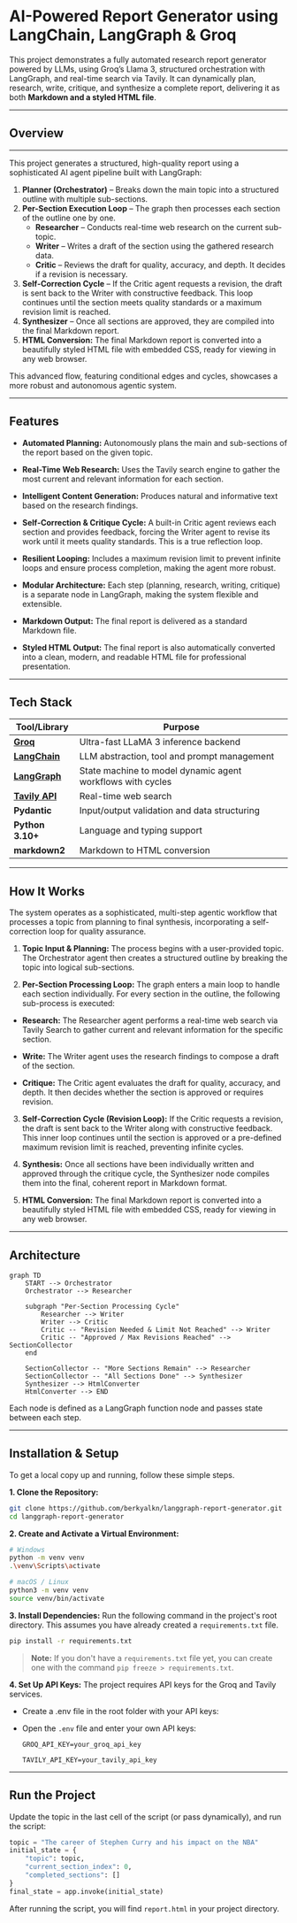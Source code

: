 

# AI-Powered Report Generator using LangChain, LangGraph & Groq

This project demonstrates a fully automated research report generator powered by LLMs, using Groq’s Llama 3, structured orchestration with LangGraph, and real-time search via Tavily. It can dynamically plan, research, write, critique, and synthesize a complete report, delivering it as both **Markdown and a styled HTML file**.

---

## Overview

---

This project generates a structured, high-quality report using a sophisticated AI agent pipeline built with LangGraph:

1.  **Planner (Orchestrator)** – Breaks down the main topic into a structured outline with multiple sub-sections.
2.  **Per-Section Execution Loop** – The graph then processes each section of the outline one by one.
    -   **Researcher** – Conducts real-time web research on the current sub-topic.
    -   **Writer** – Writes a draft of the section using the gathered research data.
    -   **Critic** – Reviews the draft for quality, accuracy, and depth. It decides if a revision is necessary.
3.  **Self-Correction Cycle** – If the Critic agent requests a revision, the draft is sent back to the Writer with constructive feedback. This loop continues until the section meets quality standards or a maximum revision limit is reached.
4.  **Synthesizer** – Once all sections are approved, they are compiled into the final Markdown report.
5. **HTML Conversion:** The final Markdown report is converted into a beautifully styled HTML file with embedded CSS, ready for viewing in any web browser.


This advanced flow, featuring conditional edges and cycles, showcases a more robust and autonomous agentic system.

--- 

##  Features

-   **Automated Planning:** Autonomously plans the main and sub-sections of the report based on the given topic.

-   **Real-Time Web Research:** Uses the Tavily search engine to gather the most current and relevant information for each section.

-   **Intelligent Content Generation:** Produces natural and informative text based on the research findings.

-   **Self-Correction & Critique Cycle:** A built-in Critic agent reviews each section and provides feedback, forcing the Writer agent to revise its work until it meets quality standards. This is a true reflection loop.

-   **Resilient Looping:** Includes a maximum revision limit to prevent infinite loops and ensure process completion, making the agent more robust.

-   **Modular Architecture:** Each step (planning, research, writing, critique) is a separate node in LangGraph, making the system flexible and extensible.

-   **Markdown Output:** The final report is delivered as a standard Markdown file.

-  **Styled HTML Output:** The final report is also automatically converted into a clean, modern, and readable HTML file for professional presentation.

---

## Tech Stack

| Tool/Library     | Purpose |
|------------------|---------|
| **[Groq](https://groq.com/)**           | Ultra-fast LLaMA 3 inference backend |
| **[LangChain](https://www.langchain.com/)**     | LLM abstraction, tool and prompt management |
| **[LangGraph](https://github.com/langchain-ai/langgraph)**     | State machine to model dynamic agent workflows with cycles |
| **[Tavily API](https://docs.tavily.com/)**      | Real-time web search |
| **Pydantic**      | Input/output validation and data structuring|
| **Python 3.10+** | Language and typing support |
| **markdown2** | Markdown to HTML conversion|

--- 


## How It Works

The system operates as a sophisticated, multi-step agentic workflow that processes a topic from planning to final synthesis, incorporating a self-correction loop for quality assurance.

1.  **Topic Input & Planning:** The process begins with a user-provided topic. The Orchestrator agent then creates a structured outline by breaking the topic into logical sub-sections.

2. **Per-Section Processing Loop:** The graph enters a main loop to handle each section individually. For every section in the outline, the following sub-process is executed:

+ **Research:** The Researcher agent performs a real-time web search via Tavily Search to gather current and relevant information for the specific section.

+ **Write:** The Writer agent uses the research findings to compose a draft of the section.

+ **Critique:** The Critic agent evaluates the draft for quality, accuracy, and depth. It then decides whether the section is approved or requires revision.

3. **Self-Correction Cycle (Revision Loop):** If the Critic requests a revision, the draft is sent back to the Writer along with constructive feedback. This inner loop continues until the section is approved or a pre-defined maximum revision limit is reached, preventing infinite cycles.

4. **Synthesis:** Once all sections have been individually written and approved through the critique cycle, the Synthesizer node compiles them into the final, coherent report in Markdown format.

5. **HTML Conversion:** The final Markdown report is converted into a beautifully styled HTML file with embedded CSS, ready for viewing in any web browser.
---

## Architecture

```mermaid
graph TD
    START --> Orchestrator
    Orchestrator --> Researcher

    subgraph "Per-Section Processing Cycle"
        Researcher --> Writer
        Writer --> Critic
        Critic -- "Revision Needed & Limit Not Reached" --> Writer
        Critic -- "Approved / Max Revisions Reached" --> SectionCollector
    end

    SectionCollector -- "More Sections Remain" --> Researcher
    SectionCollector -- "All Sections Done" --> Synthesizer
    Synthesizer --> HtmlConverter
    HtmlConverter --> END
```

Each node is defined as a LangGraph function node and passes state between each step.



---

## Installation & Setup

To get a local copy up and running, follow these simple steps.

**1. Clone the Repository:**

```bash
git clone https://github.com/berkyalkn/langgraph-report-generator.git
cd langgraph-report-generator
```

**2. Create and Activate a Virtual Environment:**

```bash
# Windows
python -m venv venv
.\venv\Scripts\activate

# macOS / Linux
python3 -m venv venv
source venv/bin/activate
```

**3. Install Dependencies:**
Run the following command in the project's root directory. This assumes you have already created a `requirements.txt` file.
```bash
pip install -r requirements.txt
```
> **Note:** If you don't have a `requirements.txt` file yet, you can create one with the command `pip freeze > requirements.txt`.

**4. Set Up API Keys:**
The project requires API keys for the Groq and Tavily services.

-  Create a .env file in the root folder with your API keys:
    
-   Open the `.env` file and enter your own API keys:
    ```
    GROQ_API_KEY=your_groq_api_key

    TAVILY_API_KEY=your_tavily_api_key
    ```
---

## Run the Project

Update the topic in the last cell of the script (or pass dynamically), and run the script:

```python
topic = "The career of Stephen Curry and his impact on the NBA"
initial_state = {
    "topic": topic,
    "current_section_index": 0,
    "completed_sections": []
}
final_state = app.invoke(initial_state)

```

After running the script, you will find `report.html` in your project directory.
